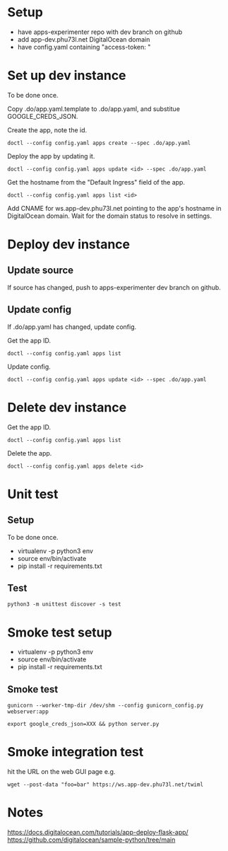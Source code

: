 # Setup

- have apps-experimenter repo with dev branch on github
- add app-dev.phu73l.net DigitalOcean domain
- have config.yaml containing "access-token: <token>"

# Set up dev instance

To be done once.

Copy .do/app.yaml.template to .do/app.yaml, and substitue GOOGLE_CREDS_JSON.

Create the app, note the id.

    doctl --config config.yaml apps create --spec .do/app.yaml
    
Deploy the app by updating it.

    doctl --config config.yaml apps update <id> --spec .do/app.yaml 

Get the hostname from the "Default Ingress" field of the app.

    doctl --config config.yaml apps list <id>

Add CNAME for ws.app-dev.phu73l.net pointing to the app's hostname in DigitalOcean domain. Wait for the domain status to resolve in settings.

# Deploy dev instance

## Update source

If source has changed, push to apps-experimenter dev branch on github.

## Update config

If .do/app.yaml has changed, update config.

Get the app ID.

    doctl --config config.yaml apps list

Update config.

    doctl --config config.yaml apps update <id> --spec .do/app.yaml 

# Delete dev instance

Get the app ID.

    doctl --config config.yaml apps list

Delete the app.

    doctl --config config.yaml apps delete <id>

# Unit test

## Setup

To be done once.

- virtualenv -p python3 env
- source env/bin/activate
- pip install -r requirements.txt

## Test

    python3 -m unittest discover -s test

# Smoke test setup

- virtualenv -p python3 env
- source env/bin/activate
- pip install -r requirements.txt

## Smoke test

    gunicorn --worker-tmp-dir /dev/shm --config gunicorn_config.py webserver:app

    export google_creds_json=XXX && python server.py

# Smoke integration test

hit the URL on the web GUI page e.g.

    wget --post-data "foo=bar" https://ws.app-dev.phu73l.net/twiml

# Notes

https://docs.digitalocean.com/tutorials/app-deploy-flask-app/
https://github.com/digitalocean/sample-python/tree/main
